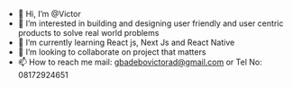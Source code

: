 - 👋 Hi, I’m @Victor
- 👀 I’m interested in building and designing user friendly and user centric products to solve real world problems
- 🌱 I’m currently learning React js, Next Js and React Native
- 💞️ I’m looking to collaborate on project that matters
- 📫 How to reach me mail: gbadebovictorad@gmail.com or Tel No: 08172924651

<!---
VictorG10/VictorG10 is a ✨ special ✨ repository because its `README.md` (this file) appears on your GitHub profile.
You can click the Preview link to take a look at your changes.
--->
